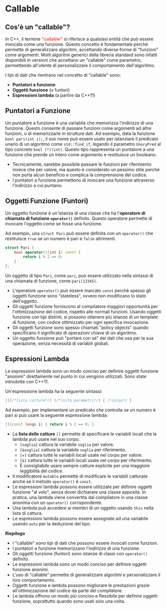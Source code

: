 # Callable

## **Cos'è un "callable"?**

In C++, il termine <font color="#ff45145">**"callable"**</font> si riferisce a qualsiasi entità che può essere invocata come una funzione. Questo concetto è fondamentale perché permette di generalizzare algoritmi, accettando diverse forme di "funzioni" come argomenti. Molti algoritmi generici della libreria standard sono infatti disponibili in versioni che accettano un "callable" come parametro, permettendo all'utente di personalizzare il comportamento dell'algoritmo. 

I tipi di dati che rientrano nel concetto di "callable" sono:

*   **Puntatori a funzione**
*   **Oggetti funzione** (o funtori)
*   **Espressioni lambda** (a partire da C++11)

## **Puntatori a Funzione**

Un puntatore a funzione è una variabile che memorizza l'indirizzo di una funzione. Questo consente di passare funzioni come argomenti ad altre funzioni, o di memorizzarle in strutture dati.  Ad esempio, data la funzione `bool pari(int i);`, il suo nome può essere usato per istanziare il predicato unario di un algoritmo come `std::find_if`, legando il parametro `UnaryPred` al tipo concreto `bool (*)(int)`. Questo tipo rappresenta un puntatore a una funzione che prende un intero come argomento e restituisce un booleano.

*   Tecnicamente, sarebbe possibile passare le funzioni per riferimento invece che per valore, ma questo è considerato un pessimo stile perché non porta alcun beneficio e complica la comprensione del codice.
*   I puntatori a funzione permettono di invocare una funzione attraverso l'indirizzo a cui puntano.

## **Oggetti Funzione (Funtori)**

Un oggetto funzione è un'istanza di una classe che ha l'**operatore di chiamata di funzione `operator()`** definito. Questo operatore permette di invocare l'oggetto come se fosse una funzione. 

Ad esempio, una `struct Pari` può essere definita con un `operator()` che restituisce `true` se un numero è pari e `false` altrimenti. 

```cpp
struct Pari {
    bool operator()(int i) const {
        return i % 2 == 0;
    }
};
```
Un oggetto di tipo `Pari`, come `pari`, può essere utilizzato nella sintassi di una chiamata di funzione, come `pari(12345)`.

*   L'operatore `operator()` può essere marcato `const` perché spesso gli oggetti funzione sono "stateless", ovvero non modificano lo stato dell'oggetto.
*   Gli oggetti funzione forniscono al compilatore maggiori opportunità per l'ottimizzazione del codice, rispetto alle normali funzioni. Usando oggetti funzione con tipi distinti, si possono ottenere più istanze di un template di funzione, con codice ottimizzato per ogni specifica invocazione.
*   Gli oggetti funzione sono spesso chiamati "policy objects" quando specificano il significato di operazioni chiave di un algoritmo.
*   Un oggetto funzione può "portare con sé" dei dati che usa per la sua operazione, senza necessità di variabili globali.

## **Espressioni Lambda**

Le espressioni lambda sono un modo conciso per definire oggetti funzione "anonimi" direttamente nel punto in cui vengono utilizzati. Sono state introdotte con C++11.

Un'espressione lambda ha la seguente sintassi:

```cpp
[](/*lista catture*/) (/*lista parametri*/) { /*corpo*/ }
```

Ad esempio, per implementare un predicato che controlla se un numero è pari si può usare la seguente espressione lambda:

```cpp
[](const long& i) { return i % 2 == 0; }
```

*   La **lista delle catture** `[]` permette di specificare le variabili locali che la lambda può usare nel suo corpo.
    *   `[soglia]` cattura la variabile `soglia` per valore.
    *   `[&soglia]` cattura la variabile `soglia` per riferimento.
    *   `[=]` cattura tutte le variabili locali usate nel corpo per valore.
    *   `[&]` cattura tutte le variabili locali usate nel corpo per riferimento.
    *   È consigliabile usare sempre catture esplicite per una maggiore leggibilità del codice.
*   Il modificatore `mutable` permette di modificare le variabili catturate anche se il metodo `operator()` è `const`.
*   Le espressioni lambda possono essere utilizzate per definire oggetti funzione "al volo", senza dover dichiarare una classe apposita. In pratica, una lambda viene convertita dal compilatore in una classe anonima con un `operator()` corrispondente.
*   Una lambda può accedere ai membri di un oggetto usando `this` nella lista di cattura.
*   Le espressioni lambda possono essere assegnate ad una variabile usando `auto` per la deduzione del tipo.

**Riepilogo**

*   I "callable" sono tipi di dati che possono essere invocati come funzioni.
*   I puntatori a funzione memorizzano l'indirizzo di una funzione.
*   Gli oggetti funzione (funtori) sono istanze di classi con `operator()` definito.
*   Le espressioni lambda sono un modo conciso per definire oggetti funzione anonimi.
*   L'uso di "callable" permette di generalizzare algoritmi e personalizzare il loro comportamento.
*   Oggetti funzione e lambda possono migliorare le prestazioni grazie all'ottimizzazione del codice da parte del compilatore.
*   Le lambda offrono un modo più conciso e flessibile per definire oggetti funzione, soprattutto quando sono usati solo una volta.
